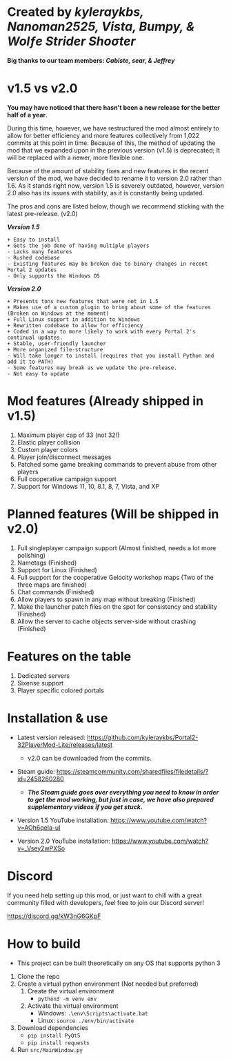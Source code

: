 # Created by ***kyleraykbs, Nanoman2525, Vista, Bumpy, & Wolƒe Strider Shoσter***
**Big thanks to our team members: ***Cabiste, sear, & Jeffrey*****

# v1.5 vs v2.0
**You may have noticed that there hasn't been a new release for the better half of a year**.

During this time, however, we have restructured the mod almost entirely to allow for better efficiency and more features collectively from 1,022 commits at this point in time. Because of this, the method of updating the mod that we expanded upon in the previous version (v1.5) is deprecated; It will be replaced with a newer, more flexible one.

Because of the amount of stability fixes and new features in the recent version of the mod, we have decided to rename it to version 2.0 rather than 1.6.
As it stands right now, version 1.5 is severely outdated, however, version 2.0 also has its issues with stability, as it is constantly being updated.

The pros and cons are listed below, though we recommend sticking with the latest pre-release. (v2.0)

***Version 1.5***
```
+ Easy to install
+ Gets the job done of having multiple players
- Lacks many features
- Rushed codebase
- Existing features may be broken due to binary changes in recent Portal 2 updates
- Only supports the Windows OS
```

***Version 2.0***
```
+ Presents tons new features that were not in 1.5
+ Makes use of a custom plugin to bring about some of the features (Broken on Windows at the moment)
+ Full Linux support in addition to Windows
+ Rewritten codebase to allow for efficiency
+ Coded in a way to more likely to work with every Portal 2's continual updates.
+ Stable, user-friendly launcher
+ More organized file-structure
- Will take longer to install (requires that you install Python and add it to PATH)
- Some features may break as we update the pre-release.
- Not easy to update
```


# Mod features (Already shipped in v1.5)
1. Maximum player cap of 33 (not 32!)
2. Elastic player collision
3. Custom player colors
4. Player join/disconnect messages
5. Patched some game breaking commands to prevent abuse from other players
6. Full cooperative campaign support
7. Support for Windows 11, 10, 8.1, 8, 7, Vista, and XP

# Planned features (Will be shipped in v2.0)
1. Full singleplayer campaign support (Almost finished, needs a lot more polishing)
2. Nametags (Finished)
3. Support for Linux (Finished)
4. Full support for the cooperative Gelocity workshop maps (Two of the three maps are finished)
5. Chat commands (Finished)
6. Allow players to spawn in any map without breaking (Finished)
7. Make the launcher patch files on the spot for consistency and stability (Finished)
8. Allow the server to cache objects server-side without crashing (Finished)

# Features on the table
1. Dedicated servers
2. Sixense support
3. Player specific colored portals

# Installation & use

- Latest version released: https://github.com/kyleraykbs/Portal2-32PlayerMod-Lite/releases/latest
  - v2.0 can be downloaded from the commits.

- Steam guide: https://steamcommunity.com/sharedfiles/filedetails/?id=2458260280
  - ***The Steam guide goes over everything you need to know in order to get the mod working, but just in case, we have also prepared supplementary videos if you get stuck.***

- Version 1.5 YouTube installation: https://www.youtube.com/watch?v=AOh6qela-uI
- Version 2.0 YouTube installation: https://www.youtube.com/watch?v=_Vsey2wPXSo

# Discord

If you need help setting up this mod, or just want to chill with a great community filled with developers, feel free to join our Discord server!

https://discord.gg/kW3nG6GKpF

# How to build
- This project can be built theoretically on any OS that supports python 3 
1. Clone the repo
2. Create a virtual python environment (Not needed but preferred) 
	1. Create the virtual environment 
		- `python3 -m venv env`
	2.  Activate the virtual environment 
		- Windows: `.\env\Scripts\activate.bat`
		- Linux: `source ./env/bin/activate`
4. Download dependencies 
	- `pip install PyQt5`
	- `pip install requests`
5. Run `src/MainWindow.py`